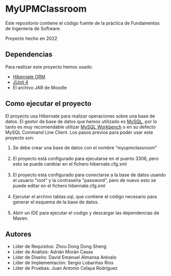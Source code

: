 # MyUPMClassroom

Este repositorio contiene el código fuente de la práctica de Fundamentos de Ingeniería de Software.

Proyecto hecho en 2022

## Dependencias

Para realizar este proyecto hemos usado: <br>
<ul>
    <li>
        <a href="https://hibernate.org/orm/documentation/6.0/">
            Hibernate ORM
        </a>
    </li>
    <li>
        <a href="https://junit.org/junit4/index.html">
            JUnit 4
        </a>
    </li>
    <li>
        El archivo JAR de Moodle
    </li>
</ul>

## Como ejecutar el proyecto

El proyecto usa Hibernate para realizar operaciones sobre una base de datos.
El gestor de base de datos que hemos utilizado es <a href="https://www.mysql.com">MySQL</a>, por lo tanto
es muy recomendable utilizar <a href="https://dev.mysql.com/downloads/workbench/">MySQL Workbench</a>
o en su defecto MySQL Command Line Client. Los pasos previos para poder usar este proyecto son: 

<ol>
    <li>
    Se debe crear una base de datos con el nombre "myupmclassroom"
    </li><br>
    <li>
    El proyecto está configurado para ejecutarse en el puerto 3306, pero esto se puede
    cambiar en el fichero hibernate.cfg.xml
    </li><br>
    <li>
    El proyecto está configurado para conectarse a la base de datos
    usando el usuario "root" y la contraseña "password", pero de nuevo esto
    se puede editar en el fichero hibernate.cfg.xml
    </li><br>
    <li>
    Ejecutar el archivo tablas.sql, que contiene el código necesario para generar el esquema de la base de datos.
    </li><br>
    <li>
    Abrir un IDE para ejecutar el codigo y descargar las dependencias de Maven.
    </li>
</ol>

## Autores

- Líder de Requisitos: Zhou Dong Dong Sheng
- Líder de Análisis: Adrián Morán Casas
- Líder de Diseño: David Emanuel Almansa Arévalo
- Líder de Implementación: Sergio Lobariñas Ríos
- Líder de Pruebas: Juan Antonio Celaya Rodríguez
